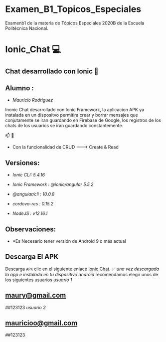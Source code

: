 # Examen_B1_Topicos_Especiales
Examenb1 de la materia de Tópicos Especiales 2020B de la Escuela Politécnica Nacional.

# Ionic_Chat :computer:

## Chat desarrollado con Ionic :iphone:

## Alumno : 
 
* *Mauricio Rodriguez*


Inonic Chat desarrollado con Ionic Framework, la aplicacion APK ya instalada en un dispositvo permitira crear y borrar mensajes que conjutamente se iran guardando en Firebase de Google, los registros de los chats de los usuarios se iran guardando constantemente.

:mailbox: :email:

* Con la funcionalidad de CRUD ---> Create & Read

## Versiones:

* *Ionic CLI: 5.4.16*
* *Ionic Framework : @ionic/angular 5.5.2*
* *@angular/cli : 10.0.8*

* *cordova-res : 0.15.2*
* *NodeJS : v12.16.1*

## Observaciones:

* *Es Necesario tener versión de Android 9 o más actual

## Descarga El APK

Descarga `APK` clic en el siguiente enlace [Ionic Chat](https://github.com/mauryrodriguez/apk_examenb1_topicos2020b). :white_check_mark:
*una vez descargada la app e instalada en tu dispositivo android*
recomendamos elegir unos de los siguientes usuarios
*usuario 1*
## maury@gmail.com       
##123123
*usuario 2*
## mauricioo@gmail.com   
##123123

